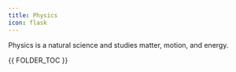 ```yaml
---
title: Physics
icon: flask
---
```


Physics is a natural science and studies matter, motion, and energy.


{{ FOLDER_TOC }}
